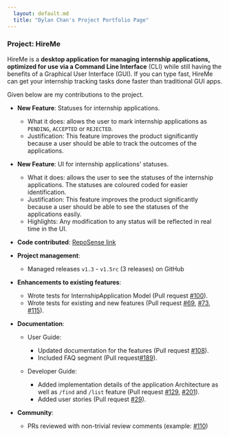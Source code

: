 ```yaml
---
  layout: default.md
  title: "Dylan Chan's Project Portfolio Page"
---
```


### Project: HireMe

HireMe is a **desktop application for managing internship applications, optimized for use via a Command Line Interface** (CLI)
while still having the benefits of a Graphical User Interface (GUI).
If you can type fast, HireMe can get your internship tracking tasks done faster than traditional GUI apps.

Given below are my contributions to the project.

* **New Feature**: Statuses for internship applications.
  * What it does: allows the user to mark internship applications as `PENDING`, `ACCEPTED` or `REJECTED`.
  * Justification: This feature improves the product significantly because a user should be able to track the outcomes of the applications.


* **New Feature**: UI for internship applications' statuses.
  * What it does: allows the user to see the statuses of the internship applications. The statuses are coloured coded for easier identification.
  * Justification: This feature improves the product significantly because a user should be able to see the statuses of the applications easily.
  * Highlights: Any modification to any status will be reflected in real time in the UI.


* **Code contributed**: [RepoSense link](https://nus-cs2103-ay2425s1.github.io/tp-dashboard/?search=choaticman&sort=groupTitle&sortWithin=title&timeframe=commit&mergegroup=&groupSelect=groupByRepos&breakdown=true&checkedFileTypes=docs~functional-code~test-code~other&since=2024-09-20&tabOpen=true&tabType=authorship&tabAuthor=choaticman&tabRepo=AY2425S1-CS2103T-W09-3%2Ftp%5Bmaster%5D&authorshipIsMergeGroup=false&authorshipFileTypes=docs~functional-code~test-code~other&authorshipIsBinaryFileTypeChecked=false&authorshipIsIgnoredFilesChecked=false)


* **Project management**:
  * Managed releases `v1.3` - `v1.5rc` (3 releases) on GitHub


* **Enhancements to existing features**:
  * Wrote tests for InternshipApplication Model (Pull request [\#100](https://github.com/AY2425S1-CS2103T-W09-3/tp/pull/100)).
  * Wrote tests for existing and new features (Pull request [\#69](https://github.com/AY2425S1-CS2103T-W09-3/tp/pull/69), [\#73](https://github.com/AY2425S1-CS2103T-W09-3/tp/pull/73), [\#115](https://github.com/AY2425S1-CS2103T-W09-3/tp/pull/115)).


* **Documentation**:
  * User Guide:
    * Updated documentation for the features (Pull request [\#108](https://github.com/AY2425S1-CS2103T-W09-3/tp/pull/180)).
    * Included FAQ segment (Pull request[\#189](https://github.com/AY2425S1-CS2103T-W09-3/tp/pull/189)).
    
  * Developer Guide:
    * Added implementation details of the application Architecture as well as `/find` and `/list` feature (Pull request [\#129](https://github.com/AY2425S1-CS2103T-W09-3/tp/pull/129), [\#201](https://github.com/AY2425S1-CS2103T-W09-3/tp/pull/201)).
    * Added user stories (Pull request [\#29](https://github.com/AY2425S1-CS2103T-W09-3/tp/pull/29)).


* **Community**:
  * PRs reviewed with non-trivial review comments (example: [\#110](https://github.com/AY2425S1-CS2103T-W09-3/tp/pull/110))

